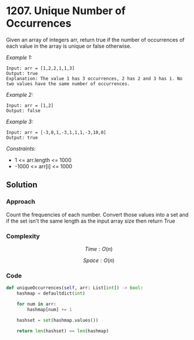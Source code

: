 # 1207. Unique Number of Occurrences
Given an array of integers arr, return true if the number of occurrences of each value in the array is unique or false otherwise.

*Example 1:*

```
Input: arr = [1,2,2,1,1,3]
Output: true
Explanation: The value 1 has 3 occurrences, 2 has 2 and 3 has 1. No two values have the same number of occurrences.
```

*Example 2:*

```
Input: arr = [1,2]
Output: false
```

*Example 3:*

```
Input: arr = [-3,0,1,-3,1,1,1,-3,10,0]
Output: true
```

*Constraints:*

* 1 <= arr.length <= 1000
* -1000 <= arr[i] <= 1000

## Solution

### Approach
Count the frequencies of each number. Convert those values into a set and if the set isn't the same length as the input array size then return True

### Complexity
$$Time: O(n)$$

$$Space: O(n)$$

### Code
```py
def uniqueOccurrences(self, arr: List[int]) -> bool:
    hashmap = defaultdict(int) 

    for num in arr:
        hashmap[num] += 1

    hashset = set(hashmap.values())
    
    return len(hashset) == len(hashmap)
```
